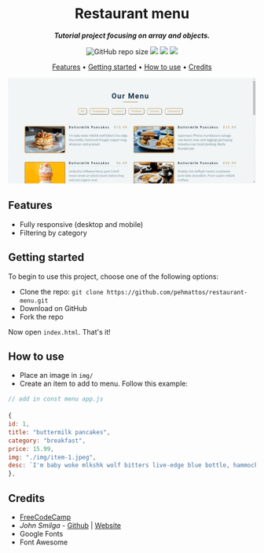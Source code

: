 <div align="center">
<h1>Restaurant menu</h1>
  
**_Tutorial project focusing on array and objects._**
  
![GitHub repo size](https://img.shields.io/github/repo-size/pehmattos/restaurant-menu)
![](https://badgen.net/badge/category/tutorial/red)
![](https://img.shields.io/website-up-down-green-red/http/monip.org.svg)
![](https://img.shields.io/github/license/pehmattos/restaurant-menu.svg)
  
[Features](#features)  • 
[Getting started](#getting-started)  •
[How to use](#how-to-use)  •
[Credits](#credits)

<img src="category-buttons.gif" width="1000" alt="filtering buttons gif"/>
</div>

## Features
- Fully responsive (desktop and mobile)
- Filtering by category

## Getting started
To begin to use this project, choose one of the following options:
- Clone the repo: `git clone https://github.com/pehmattos/restaurant-menu.git`
- Download on GitHub
- Fork the repo

Now open `index.html`. That's it!

## How to use
- Place an image in `img/`
- Create an item to add to menu. Follow this example: 

```js
// add in const menu app.js

{
id: 1,
title: "buttermilk pancakes",
category: "breakfast",
price: 15.99,
img: "./img/item-1.jpeg",
desc: `I'm baby woke mlkshk wolf bitters live-edge blue bottle, hammock freegan copper mug whatever cold-pressed`,
},
```

## Credits
- [FreeCodeCamp](https://www.freecodecamp.org/news/javascript-projects-for-beginners/)
- _John Smilga_ - [Github](https://github.com/john-smilga/javascript-basic-projects/tree/master/08-menu) | [Website](https://www.johnsmilga.com/)
- Google Fonts
- Font Awesome



